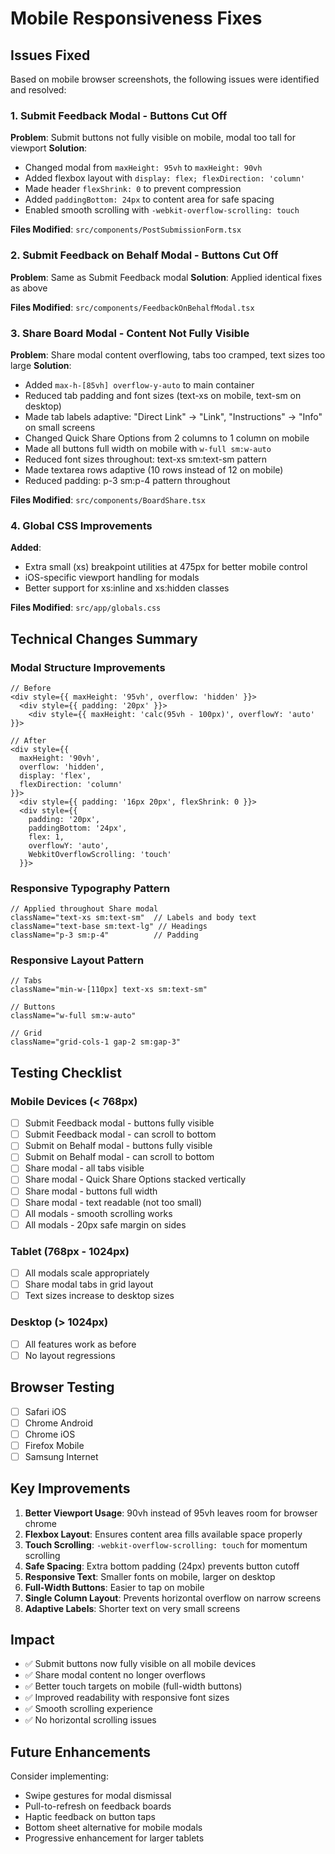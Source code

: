 # Mobile Responsiveness Fixes

## Issues Fixed

Based on mobile browser screenshots, the following issues were identified and resolved:

### 1. **Submit Feedback Modal** - Buttons Cut Off
**Problem**: Submit buttons not fully visible on mobile, modal too tall for viewport
**Solution**:
- Changed modal from `maxHeight: 95vh` to `maxHeight: 90vh`
- Added flexbox layout with `display: flex; flexDirection: 'column'`
- Made header `flexShrink: 0` to prevent compression
- Added `paddingBottom: 24px` to content area for safe spacing
- Enabled smooth scrolling with `-webkit-overflow-scrolling: touch`

**Files Modified**: `src/components/PostSubmissionForm.tsx`

### 2. **Submit Feedback on Behalf Modal** - Buttons Cut Off
**Problem**: Same as Submit Feedback modal
**Solution**: Applied identical fixes as above

**Files Modified**: `src/components/FeedbackOnBehalfModal.tsx`

### 3. **Share Board Modal** - Content Not Fully Visible
**Problem**: Share modal content overflowing, tabs too cramped, text sizes too large
**Solution**:
- Added `max-h-[85vh] overflow-y-auto` to main container
- Reduced tab padding and font sizes (text-xs on mobile, text-sm on desktop)
- Made tab labels adaptive: "Direct Link" → "Link", "Instructions" → "Info" on small screens
- Changed Quick Share Options from 2 columns to 1 column on mobile
- Made all buttons full width on mobile with `w-full sm:w-auto`
- Reduced font sizes throughout: text-xs sm:text-sm pattern
- Made textarea rows adaptive (10 rows instead of 12 on mobile)
- Reduced padding: p-3 sm:p-4 pattern throughout

**Files Modified**: `src/components/BoardShare.tsx`

### 4. **Global CSS Improvements**
**Added**:
- Extra small (xs) breakpoint utilities at 475px for better mobile control
- iOS-specific viewport handling for modals
- Better support for xs:inline and xs:hidden classes

**Files Modified**: `src/app/globals.css`

## Technical Changes Summary

### Modal Structure Improvements
```tsx
// Before
<div style={{ maxHeight: '95vh', overflow: 'hidden' }}>
  <div style={{ padding: '20px' }}>
    <div style={{ maxHeight: 'calc(95vh - 100px)', overflowY: 'auto' }}>

// After
<div style={{
  maxHeight: '90vh',
  overflow: 'hidden',
  display: 'flex',
  flexDirection: 'column'
}}>
  <div style={{ padding: '16px 20px', flexShrink: 0 }}>
  <div style={{
    padding: '20px',
    paddingBottom: '24px',
    flex: 1,
    overflowY: 'auto',
    WebkitOverflowScrolling: 'touch'
  }}>
```

### Responsive Typography Pattern
```tsx
// Applied throughout Share modal
className="text-xs sm:text-sm"  // Labels and body text
className="text-base sm:text-lg" // Headings
className="p-3 sm:p-4"          // Padding
```

### Responsive Layout Pattern
```tsx
// Tabs
className="min-w-[110px] text-xs sm:text-sm"

// Buttons
className="w-full sm:w-auto"

// Grid
className="grid-cols-1 gap-2 sm:gap-3"
```

## Testing Checklist

### Mobile Devices (< 768px)
- [ ] Submit Feedback modal - buttons fully visible
- [ ] Submit Feedback modal - can scroll to bottom
- [ ] Submit on Behalf modal - buttons fully visible
- [ ] Submit on Behalf modal - can scroll to bottom
- [ ] Share modal - all tabs visible
- [ ] Share modal - Quick Share Options stacked vertically
- [ ] Share modal - buttons full width
- [ ] Share modal - text readable (not too small)
- [ ] All modals - smooth scrolling works
- [ ] All modals - 20px safe margin on sides

### Tablet (768px - 1024px)
- [ ] All modals scale appropriately
- [ ] Share modal tabs in grid layout
- [ ] Text sizes increase to desktop sizes

### Desktop (> 1024px)
- [ ] All features work as before
- [ ] No layout regressions

## Browser Testing
- [ ] Safari iOS
- [ ] Chrome Android
- [ ] Chrome iOS
- [ ] Firefox Mobile
- [ ] Samsung Internet

## Key Improvements

1. **Better Viewport Usage**: 90vh instead of 95vh leaves room for browser chrome
2. **Flexbox Layout**: Ensures content area fills available space properly
3. **Touch Scrolling**: `-webkit-overflow-scrolling: touch` for momentum scrolling
4. **Safe Spacing**: Extra bottom padding (24px) prevents button cutoff
5. **Responsive Text**: Smaller fonts on mobile, larger on desktop
6. **Full-Width Buttons**: Easier to tap on mobile
7. **Single Column Layout**: Prevents horizontal overflow on narrow screens
8. **Adaptive Labels**: Shorter text on very small screens

## Impact

- ✅ Submit buttons now fully visible on all mobile devices
- ✅ Share modal content no longer overflows
- ✅ Better touch targets on mobile (full-width buttons)
- ✅ Improved readability with responsive font sizes
- ✅ Smooth scrolling experience
- ✅ No horizontal scrolling issues

## Future Enhancements

Consider implementing:
- Swipe gestures for modal dismissal
- Pull-to-refresh on feedback boards
- Haptic feedback on button taps
- Bottom sheet alternative for mobile modals
- Progressive enhancement for larger tablets

